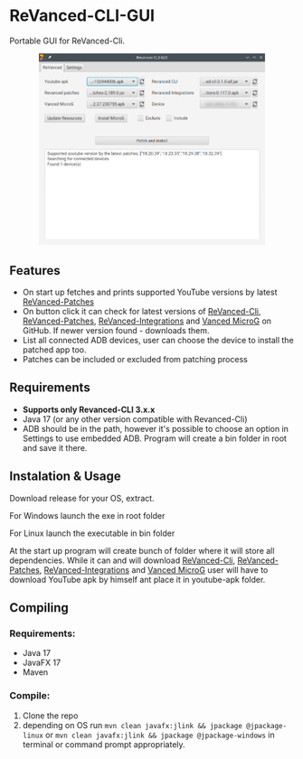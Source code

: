# ReVanced-CLI-GUI
Portable GUI for ReVanced-Cli.

<p align="center">
	<img src="https://github.com/FFDA/ffda.github.storage/blob/main/images/ReVanced-CLI-GUI.png?raw=true" width="400">
</p>

## Features
* On start up fetches and prints supported YouTube versions by latest [ReVanced-Patches](https://github.com/revanced/revanced-patches)
* On button click it can check for latest versions of [ReVanced-Cli](https://github.com/revanced/revanced-cli), [ReVanced-Patches](https://github.com/revanced/revanced-patches), [ReVanced-Integrations](https://github.com/revanced/revanced-integrations) and [Vanced MicroG](https://github.com/inotia00/VancedMicroG) on GitHub. If newer version found - downloads them.
* List all connected ADB devices, user can choose the device to install the patched app too.
* Patches can be included or excluded from patching process

## Requirements
* **Supports only Revanced-CLI 3.x.x**
* Java 17 (or any other version compatible with Revanced-Cli)
* ADB should be in the path, however it's possible to choose an option in Settings to use embedded ADB. Program will create a bin folder in root and save it there.

## Instalation & Usage
Download release for your OS, extract.

For Windows launch the exe in root folder

For Linux launch the executable in bin folder

At the start up program will create bunch of folder where it will store all dependencies. While it can and will download [ReVanced-Cli](https://github.com/revanced/revanced-cli), [ReVanced-Patches](https://github.com/revanced/revanced-patches), [ReVanced-Integrations](https://github.com/revanced/revanced-integrations) and [Vanced MicroG](https://github.com/inotia00/VancedMicroG) user will have to download YouTube apk by himself ant place it in youtube-apk folder.

## Compiling
### Requirements:
* Java 17
* JavaFX 17
* Maven

### Compile:
1. Clone the repo
2. depending on OS run `mvn clean javafx:jlink && jpackage @jpackage-linux` or `mvn clean javafx:jlink && jpackage @jpackage-windows` in terminal or command prompt appropriately.